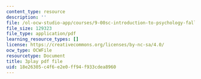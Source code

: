 ```yaml
---
content_type: resource
description: ''
file: /ol-ocw-studio-app/courses/9-00sc-introduction-to-psychology-fall-2011/18e26305c4f6e2e0ff94f933cdea8960_Qw4SkvZ03cc.pdf
file_size: 129323
file_type: application/pdf
learning_resource_types: []
license: https://creativecommons.org/licenses/by-nc-sa/4.0/
ocw_type: OCWFile
resourcetype: Document
title: 3play pdf file
uid: 18e26305-c4f6-e2e0-ff94-f933cdea8960
---
```

